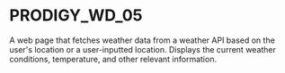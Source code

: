# PRODIGY_WD_05
A web page that fetches weather data from a weather API based on the user's location or a user-inputted location. Displays the current weather conditions, temperature, and other relevant information.
